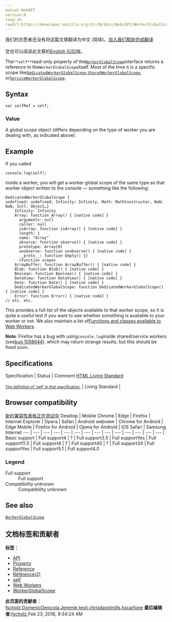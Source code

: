 ```yaml
---
manual:WebAPI
version:0
lang:zh
rawUrl:https://developer.mozilla.org/zh-CN/docs/Web/API/WorkerGlobalScope/self
---
```




<bdi>我们的志愿者还没有将这篇文章翻译为<bdi>中文 (简体)</bdi>。[加入我们帮助完成翻译](%24305 "")<br></br>您也可以阅读此文章的[English (US)](%24306 "")版。</bdi>






The`**self**`read-only property of the[`WorkerGlobalScope`](%4856 "The WorkerGlobalScope interface of the Web Workers API is an interface representing the scope of any worker. Workers have no browsing context; this scope contains the information usually conveyed by Window objects — in this case event handlers, the console or the associated WorkerNavigator object. Each WorkerGlobalScope has its own event loop.")interface returns a reference to the`WorkerGlobalScope`itself. Most of the time it is a specific scope like[`DedicatedWorkerGlobalScope`](%24307 "The DedicatedWorkerGlobalScope object (the Worker global scope) is accessible through the self keyword. Some additional global functions, namespaces objects, and constructors, not typically associated with the worker global scope, but available on it, are listed in the JavaScript Reference. See also: Functions available to workers."),[`SharedWorkerGlobalScope`](%24308 "The SharedWorkerGlobalScope object (the SharedWorker global scope) is accessible through the self keyword. Some additional global functions, namespaces objects, and constructors, not typically associated with the worker global scope, but available on it, are listed in the JavaScript Reference. See the complete list of functions available to workers."), or[`ServiceWorkerGlobalScope`](%4888 "The ServiceWorkerGlobalScope interface of the ServiceWorker API represents the global execution context of a service worker.").


## Syntax<a name="Syntax"></a>

```
var selfRef = self;
```

### Value<a name="Value"></a>


A global scope object (differs depending on the type of worker you are dealing with, as indicated above).


## Example<a name="Example"></a>


If you called


```
console.log(self);
```


inside a worker, you will get a worker global scope of the same type as that worker object written to the console — something like the following:


```
DedicatedWorkerGlobalScope {
undefined: undefined, Infinity: Infinity, Math: MathConstructor, NaN: NaN, Intl: Object…}
    Infinity: Infinity
    Array: function Array() { [native code] }
      arguments: null
      caller: null
      isArray: function isArray() { [native code] }
      length: 1
      name: "Array"
      observe: function observe() { [native code] }
      prototype: Array[0]
      unobserve: function unobserve() { [native code] }
      __proto__: function Empty() {}
      <function scope>
    ArrayBuffer: function ArrayBuffer() { [native code] }
    Blob: function Blob() { [native code] }
    Boolean: function Boolean() { [native code] }
    DataView: function DataView() { [native code] }
    Date: function Date() { [native code] }
    DedicatedWorkerGlobalScope: function DedicatedWorkerGlobalScope() { [native code] }
    Error: function Error() { [native code] }
// etc. etc.
```


This provides a full list of the objects available to that worker scope, so it is quite a useful test if you want to see whether something is available to your worker or not. We also maintain a list of[Functions and classes available to Web Workers](%24102 "").



**Note**: Firefox has a bug with using`console.log`inside shared/service workers (see[bug 1058644](%24309 "FIXED: Console API doesn't work in SharedWorkers or ServiceWorkers")), which may return strange results, but this should be fixed soon.



## Specifications<a name="Specifications"></a>
Specification | Status | Comment 
[HTML Living Standard<br></br><small>The definition of &#39;self&#39; in that specification.</small>](%24310 "") | Living Standard |  


## Browser compatibility<a name="Browser_compatibility"></a>




[新的兼容性表格正在测试中<i></i>](%3360 "")
<abbr>Desktop<i></i></abbr> | <abbr>Mobile<i></i></abbr> 
<abbr>Chrome<i></i></abbr> | <abbr>Edge<i></i></abbr> | <abbr>Firefox<i></i></abbr> | <abbr>Internet Explorer<i></i></abbr> | <abbr>Opera<i></i></abbr> | <abbr>Safari<i></i></abbr> | <abbr>Android webview<i></i></abbr> | <abbr>Chrome for Android<i></i></abbr> | <abbr>Edge Mobile<i></i></abbr> | <abbr>Firefox for Android<i></i></abbr> | <abbr>Opera for Android<i></i></abbr> | <abbr>iOS Safari<i></i></abbr> | <abbr>Samsung Internet<i></i></abbr> 
 ---  |  ---  |  ---  |  ---  |  ---  |  ---  |  ---  |  ---  |  ---  |  ---  |  ---  |  ---  |  ---  |  ---  | 
Basic support | <abbr>Full support</abbr>4 | <abbr>?</abbr> | <abbr>Full support</abbr>3.5 | <abbr>Full support</abbr>Yes | <abbr>Full support</abbr>11.5 | <abbr>Full support</abbr>4 | <abbr>?</abbr> | <abbr>Full support</abbr>40 | <abbr>?</abbr> | <abbr>Full support</abbr>34 | <abbr>Full support</abbr>Yes | <abbr>Full support</abbr>5.1 | <abbr>Full support</abbr>4.0 


### Legend<a name="Legend"></a>
<dl><dt id=''><abbr>Full support</abbr></dt><dd>Full support</dd><dt id=''><abbr>Compatibility unknown</abbr></dt><dd>Compatibility unknown</dd></dl>





## See also<a name="See_also"></a>


[`WorkerGlobalScope`](%4856 "The WorkerGlobalScope interface of the Web Workers API is an interface representing the scope of any worker. Workers have no browsing context; this scope contains the information usually conveyed by Window objects — in this case event handlers, the console or the associated WorkerNavigator object. Each WorkerGlobalScope has its own event loop.")




## 文档标签和贡献者
**标签：**
* [API](%50 "")
* [Property](%14490 "")
* [Reference](%3381 "")
* [Référence(2)](%3892 "")
* [self](%24311 "")
* [Web Workers](%3395 "")
* [WorkerGlobalScope](%21439 "")

**此页面的贡献者：**[fscholz](%60 ""),[DomenicDenicola](%6690 ""),[Jeremie](%4470 ""),[teoli](%160 ""),[chrisdavidmills](%3495 ""),[kscarfone](%3900 "")
**最后编辑者:**[fscholz](%60 ""),<time>Feb 23, 2018, 9:34:24 AM</time>


